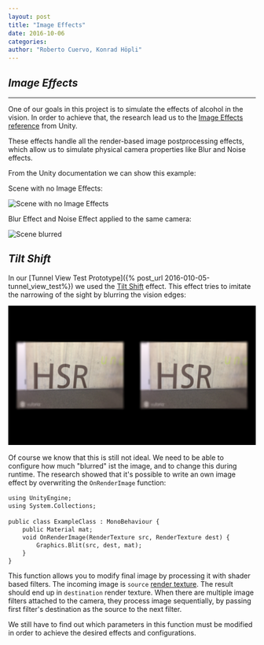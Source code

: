 ```yaml
---
layout: post
title: "Image Effects"
date: 2016-10-06
categories:
author: "Roberto Cuervo, Konrad Höpli"
---
```


## *Image Effects*

---

One of our goals in this project is to simulate the effects of alcohol in the vision. In order to achieve that, the research lead us to the [Image Effects reference](https://docs.unity3d.com/Manual/comp-ImageEffects.html) from Unity. 

These effects handle all the render-based image postprocessing effects, which allow us to simulate physical camera properties like Blur and Noise effects. 

From the Unity documentation we can show this example:

Scene with no Image Effects:

![Scene with no Image Effects](https://docs.unity3d.com/uploads/Main/FxNone.png)

Blur Effect and Noise Effect applied to the same camera:

![Scene blurred](https://docs.unity3d.com/uploads/Main/FxBlurNoise.png)



## *Tilt Shift*

In our  [Tunnel View Test Prototype]({% post_url 2016-010-05-tunnel_view_test%}) we used the [Tilt Shift](https://docs.unity3d.com/Manual/script-TiltShiftHdr.html) effect. This effect tries to imitate the narrowing of the sight by blurring the vision edges:

![Tunnel Test Screenshot](/media/tunnel_test.png "Tunnel Test" )

Of course we know that this is still not ideal. We need to be able to configure how much "blurred" ist the image, and to change this during runtime. The research showed that it's possible to write an own image effect by overwriting the ```OnRenderImage``` function:

```
using UnityEngine;
using System.Collections;

public class ExampleClass : MonoBehaviour {
    public Material mat;
    void OnRenderImage(RenderTexture src, RenderTexture dest) {
        Graphics.Blit(src, dest, mat);
    }
}
```

This function allows you to modify final image by processing it with shader based filters. The incoming image is `source` [render texture](https://docs.unity3d.com/Manual/class-RenderTexture.html). The result should end up in `destination` render texture. When there are multiple image filters attached to the camera, they process image sequentially, by passing first filter's destination as the source to the next filter. 

We still have to find out which parameters in this function must be modified in order to achieve the desired effects and configurations.
